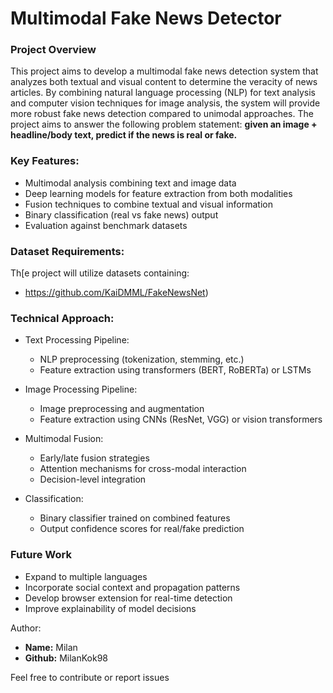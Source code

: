 # Multimodal Fake News Detector
### **Project Overview**

This project aims to develop a multimodal fake news detection system that analyzes both textual and visual content to determine the veracity of news articles. By combining natural language processing (NLP) for text analysis and computer vision techniques for image analysis, the system will provide more robust fake news detection compared to unimodal approaches. The project aims to answer the following problem statement: **given an image + headline/body text, predict if the news is real or fake.**

### **Key Features:**
- Multimodal analysis combining text and image data
- Deep learning models for feature extraction from both modalities
- Fusion techniques to combine textual and visual information
- Binary classification (real vs fake news) output
- Evaluation against benchmark datasets

### **Dataset Requirements:**

Th[e project will utilize datasets containing:
- https://github.com/KaiDMML/FakeNewsNet)

### **Technical Approach:**

- Text Processing Pipeline:
  - NLP preprocessing (tokenization, stemming, etc.)
  - Feature extraction using transformers (BERT, RoBERTa) or LSTMs

- Image Processing Pipeline:
  - Image preprocessing and augmentation
  - Feature extraction using CNNs (ResNet, VGG) or vision transformers

- Multimodal Fusion:
  - Early/late fusion strategies
  - Attention mechanisms for cross-modal interaction
  - Decision-level integration

- Classification:
  - Binary classifier trained on combined features
  - Output confidence scores for real/fake prediction

### Future Work
- Expand to multiple languages
- Incorporate social context and propagation patterns
- Develop browser extension for real-time detection
- Improve explainability of model decisions

Author:
- **Name:** Milan
- **Github:** MilanKok98

Feel free to contribute or report issues
